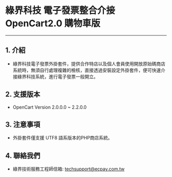 # 綠界科技 電子發票整合介接 OpenCart2.0 購物車版
---

## 1. 介紹

  - 綠界科技電子發票外掛套件，提供合作特店以及個人會員使用開放原始碼商店系統時，無須自行處理複雜的檢核，直接透過安裝設定外掛套件，便可快速介接綠界科技系統，進行電子發票一般開立。


## 2. 支援版本
   - OpenCart Version 2.0.0.0 ~ 2.2.0.0

 

## 3. 注意事項
  - 外掛套件僅支援 UTF8 語系版本的PHP商店系統。

 

## 4. 聯絡我們
  - 綠界技術服務工程師信箱: techsupport@ecpay.com.tw






   
